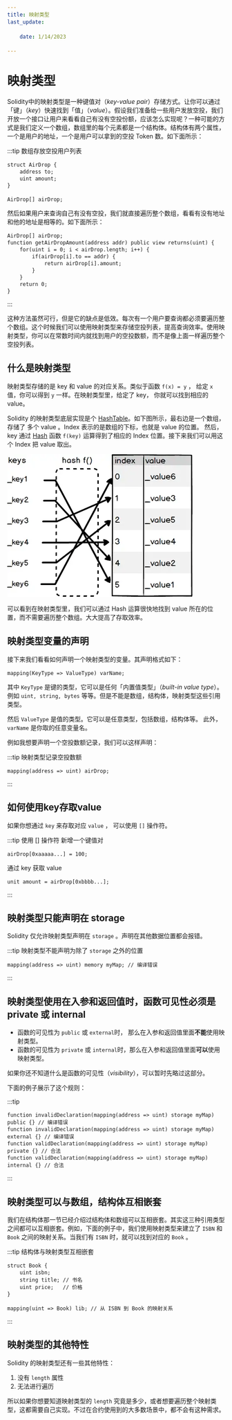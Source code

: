 ```yaml
---
title: 映射类型
last_update:

    date: 1/14/2023

---
```


# 映射类型

Solidity中的映射类型是一种键值对（_key-value pair_）存储方式。让你可以通过「键」（_key_）快速找到「值」（_value_）。假设我们准备给一些用户发放空投，我们开放一个接口让用户来看看自己有没有空投份额，应该怎么实现呢？一种可能的方式是我们定义一个数组，数组里的每个元素都是一个结构体。结构体有两个属性，一个是用户的地址，一个是用户可以拿到的空投 Token 数。如下面所示：

:::tip 数组存放空投用户列表

```solidity
struct AirDrop {
    address to;
    uint amount;
}

AirDrop[] airDrop;
```

然后如果用户来查询自己有没有空投，我们就直接遍历整个数组，看看有没有地址和他的地址是相等的。如下面所示：

```solidity
AirDrop[] airDrop;
function getAirDropAmount(address addr) public view returns(uint) {
    for(uint i = 0; i < airDrop.length; i++) {
        if(airDrop[i].to == addr) {
            return airDrop[i].amount;
        }
    }
    return 0;
}
```

:::

这种方法虽然可行，但是它的缺点是低效。每次有一个用户要查询都必须要遍历整个数组。这个时候我们可以使用映射类型来存储空投列表，提高查询效率。使用映射类型，你可以在常数时间内就找到用户的空投数额，而不是像上面一样遍历整个空投列表。

## 什么是映射类型

映射类型存储的是 key 和 value 的对应关系。类似于函数 `f(x) = y` ， 给定 `x` 值，你可以得到 `y` 一样。在映射类型里，给定了 key， 你就可以找到相应的 value。

Solidity 的映射类型底层实现是个 [HashTable](https://en.wikipedia.org/wiki/Hash_table)。如下图所示，最右边是一个数组，存储了 多个 value 。Index 表示的是数组的下标，也就是 value 的位置。 然后，key 通过 [Hash](http://www.unixwiz.net/techtips/iguide-crypto-hashes.html) 函数 `f(key)` 运算得到了相应的 Index 位置。接下来我们可以用这个 Index 把 value 取出。

![](./assets/mapping/bbaed99c6d6042f4988ea10247caf3fe.png)

可以看到在映射类型里，我们可以通过 Hash 运算很快地找到 value 所在的位置，而不需要遍历整个数组。大大提高了存取效率。

## 映射类型变量的声明

接下来我们看看如何声明一个映射类型的变量。其声明格式如下：

```solidity
mapping(KeyType => ValueType) varName;
```

其中 `KeyType` 是键的类型，它可以是任何「内置值类型」（_built-in value type_）。例如 `uint, string, bytes` 等等。但是不能是数组，结构体，映射类型这些引用类型。

然后 `ValueType` 是值的类型。它可以是任意类型，包括数组，结构体等。 此外， `varName` 是你取的任意变量名。

例如我想要声明一个空投数额记录，我们可以这样声明：

:::tip 映射类型记录空投数额

```solidity
mapping(address => uint) airDrop;
```

:::

## 如何使用key存取value

如果你想通过 `key` 来存取对应 `value` ， 可以使用 `[]` 操作符。

:::tip 使用 [] 操作符
新增一个键值对

```solidity
airDrop[0xaaaaa...] = 100;
```

通过 key 获取 value

```solidity
unit amount = airDrop[0xbbbb...];
```

:::

## 映射类型只能声明在 storage

Solidity 仅允许映射类型声明在 `storage` 。声明在其他数据位置都会报错。

:::tip 映射类型不能声明为除了 `storage` 之外的位置

```solidity
mapping(address => uint) memory myMap; // 编译错误
```

:::

## 映射类型使用在入参和返回值时，函数可见性必须是 private 或 internal

* 函数的可见性为 `public` 或 `external`时， 那么在入参和返回值里面**不能**使用映射类型。
* 函数的可见性为 `private` 或 `internal`时，那么在入参和返回值里面**可以**使用映射类型。

如果你还不知道什么是函数的可见性（_visibility_），可以暂时先略过这部分。

下面的例子展示了这个规则：

:::tip 

```solidity
function invalidDeclaration(mapping(address => uint) storage myMap) public {} // 编译错误
function invalidDeclaration(mapping(address => uint) storage myMap) external {} // 编译错误
function validDeclaration(mapping(address => uint) storage myMap) private {} // 合法
function validDeclaration(mapping(address => uint) storage myMap) internal {} // 合法
```

:::

## 映射类型可以与数组，结构体互相嵌套

我们在结构体那一节已经介绍过结构体和数组可以互相嵌套。其实这三种引用类型之间都可以互相嵌套。例如，下面的例子中，我们使用映射类型来建立了 `ISBN` 和 `Book` 之间的映射关系。当我们有 `ISBN` 时，就可以找到对应的 `Book` 。

:::tip 结构体与映射类型互相嵌套

```solidity
struct Book {
    uint isbn;
    string title; // 书名
    uint price;   // 价格
}

mapping(uint => Book) lib; // 从 ISBN 到 Book 的映射关系
```

:::

## 映射类型的其他特性

Solidity 的映射类型还有一些其他特性：

1. 没有 `length` 属性
2. 无法进行遍历

所以如果你想要知道映射类型的 `length` 究竟是多少，或者想要遍历整个映射类型，这都需要自己实现。不过在合约使用到的大多数场景中，都不会有这种需求。
